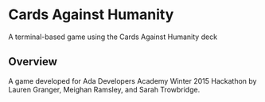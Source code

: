 # Cards Against Humanity
A terminal-based game using the Cards Against Humanity deck

## Overview ##

A game developed for Ada Developers Academy Winter 2015 Hackathon by Lauren Granger, Meighan Ramsley, and Sarah Trowbridge.

